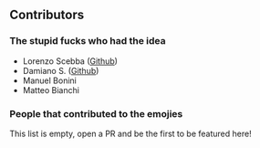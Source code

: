 ## Contributors

### The stupid fucks who had the idea

-  Lorenzo Scebba ([Github](https://github.com/LorenzoScebba))
-  Damiano S. ([Github](https://github.com/PiDayDev))
-  Manuel Bonini
-  Matteo Bianchi

### People that contributed to the emojies

This list is empty, open a PR and be the first to be featured here!
